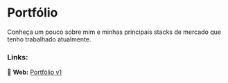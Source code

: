 # Portfólio 

Conheça um pouco sobre mim e minhas principais stacks de mercado que tenho trabalhado atualmente.

### Links:

🔴 **Web:** [Portfólio v1](https://myspace-julio-chiuchi.vercel.app/?vercelToolbarCode=2ObpFWLCq15xv0J)
